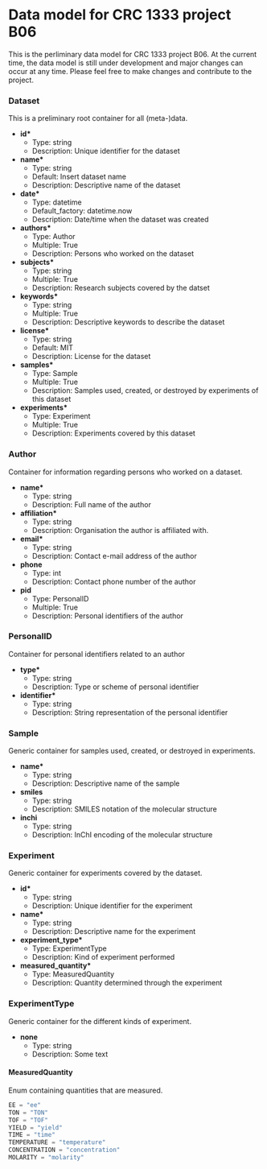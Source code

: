 # Data model for CRC 1333 project B06

This is the perliminary data model for CRC 1333 project B06. At the current time, the data model is still under development and major changes can occur at any time. Please feel free to make changes and contribute to the project.

### Dataset

This is a preliminary root container for all (meta-)data.

- __id*__
  - Type: string
  - Description: Unique identifier for the dataset
- __name*__
  - Type: string
  - Default: Insert dataset name
  - Description: Descriptive name of the dataset
- __date*__
  - Type: datetime
  - Default_factory: datetime.now
  - Description: Date/time when the dataset was created
- __authors*__
  - Type: Author
  - Multiple: True
  - Description: Persons who worked on the dataset
- __subjects*__
  - Type: string
  - Multiple: True
  - Description: Research subjects covered by the datset
- __keywords*__
  - Type: string
  - Multiple: True
  - Description: Descriptive keywords to describe the dataset
- __license*__
  - Type: string
  - Default: MIT
  - Description: License for the dataset
- __samples*__
  - Type: Sample
  - Multiple: True
  - Description: Samples used, created, or destroyed by experiments of this dataset
- __experiments*__
  - Type: Experiment
  - Multiple: True
  - Description: Experiments covered by this dataset

### Author

Container for information regarding persons who worked on a dataset.

- __name*__
  - Type: string
  - Description: Full name of the author
- __affiliation*__
  - Type: string
  - Description: Organisation the author is affiliated with.
- __email*__
  - Type: string
  - Description: Contact e-mail address of the author
- __phone__
  - Type: int
  - Description: Contact phone number of the author
- __pid__
  - Type: PersonalID
  - Multiple: True
  - Description: Personal identifiers of the author

### PersonalID

Container for personal identifiers related to an author

- __type*__
  - Type: string
  - Description: Type or scheme of personal identifier
- __identifier*__
  - Type: string
  - Description: String representation of the personal identifier

### Sample

Generic container for samples used, created, or destroyed in experiments.

- __name*__
  - Type: string
  - Description: Descriptive name of the sample
- __smiles__
  - Type: string
  - Description: SMILES notation of the molecular structure
- __inchi__
  - Type: string
  - Description: InChI encoding of the molecular structure

### Experiment

Generic container for experiments covered by the dataset.

- __id*__
  - Type: string
  - Description: Unique identifier for the experiment
- __name*__
  - Type: string
  - Description: Descriptive name for the experiment
- __experiment_type*__
  - Type: ExperimentType
  - Description: Kind of experiment performed
- __measured_quantity*__
  - Type: MeasuredQuantity
  - Description: Quantity determined through the experiment

### ExperimentType

Generic container for the different kinds of experiment.

- __none__
  - Type: string
  - Description: Some text

#### MeasuredQuantity

Enum containing quantities that are measured.

```python
EE = "ee"
TON = "TON"
TOF = "TOF"
YIELD = "yield"
TIME = "time"
TEMPERATURE = "temperature"
CONCENTRATION = "concentration"
MOLARITY = "molarity"
```

